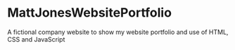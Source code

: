 # MattJonesWebsitePortfolio
A fictional company website to show my website portfolio and use of HTML, CSS and JavaScript

